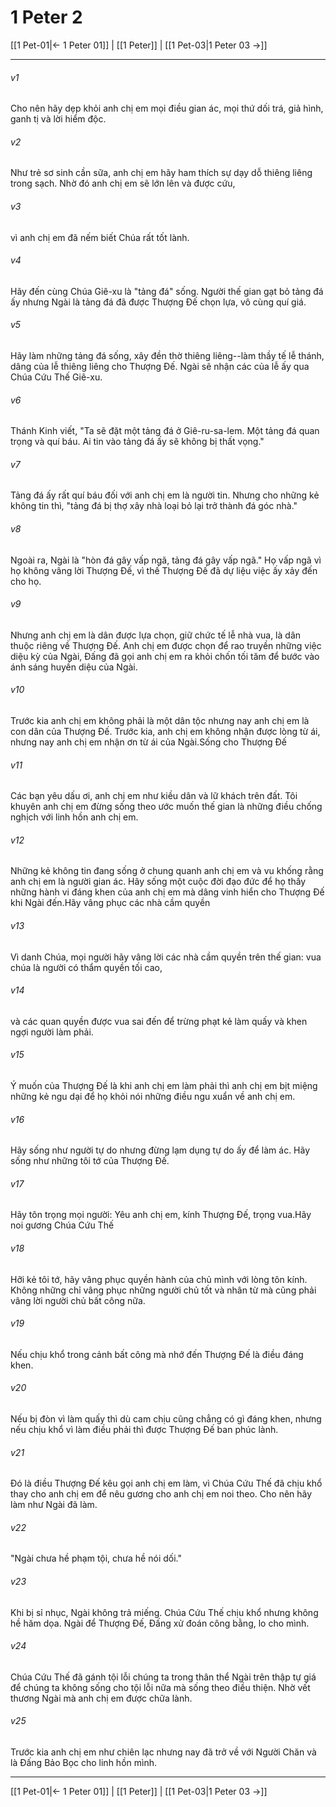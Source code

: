 # 1 Peter 2

[[1 Pet-01|← 1 Peter 01]] | [[1 Peter]] | [[1 Pet-03|1 Peter 03 →]]
***



###### v1 
Cho nên hãy dẹp khỏi anh chị em mọi điều gian ác, mọi thứ dối trá, giả hình, ganh tị và lời hiểm độc. 

###### v2 
Như trẻ sơ sinh cần sữa, anh chị em hãy ham thích sự dạy dỗ thiêng liêng trong sạch. Nhờ đó anh chị em sẽ lớn lên và được cứu, 

###### v3 
vì anh chị em đã nếm biết Chúa rất tốt lành. 

###### v4 
Hãy đến cùng Chúa Giê-xu là "tảng đá" sống. Người thế gian gạt bỏ tảng đá ấy nhưng Ngài là tảng đá đã được Thượng Đế chọn lựa, vô cùng quí giá. 

###### v5 
Hãy làm những tảng đá sống, xây đền thờ thiêng liêng--làm thầy tế lễ thánh, dâng của lễ thiêng liêng cho Thượng Đế. Ngài sẽ nhận các của lễ ấy qua Chúa Cứu Thế Giê-xu. 

###### v6 
Thánh Kinh viết, "Ta sẽ đặt một tảng đá ở Giê-ru-sa-lem. Một tảng đá quan trọng và quí báu. Ai tin vào tảng đá ấy sẽ không bị thất vọng." 

###### v7 
Tảng đá ấy rất quí báu đối với anh chị em là người tin. Nhưng cho những kẻ không tin thì, "tảng đá bị thợ xây nhà loại bỏ lại trở thành đá góc nhà." 

###### v8 
Ngoài ra, Ngài là "hòn đá gây vấp ngã, tảng đá gây vấp ngã." Họ vấp ngã vì họ không vâng lời Thượng Đế, vì thế Thượng Đế đã dự liệu việc ấy xảy đến cho họ. 

###### v9 
Nhưng anh chị em là dân được lựa chọn, giữ chức tế lễ nhà vua, là dân thuộc riêng về Thượng Đế. Anh chị em được chọn để rao truyền những việc diệu kỳ của Ngài, Đấng đã gọi anh chị em ra khỏi chốn tối tăm để bước vào ánh sáng huyền diệu của Ngài. 

###### v10 
Trước kia anh chị em không phải là một dân tộc nhưng nay anh chị em là con dân của Thượng Đế. Trước kia, anh chị em không nhận được lòng từ ái, nhưng nay anh chị em nhận ơn từ ái của Ngài.Sống cho Thượng Đế 

###### v11 
Các bạn yêu dấu ơi, anh chị em như kiều dân và lữ khách trên đất. Tôi khuyên anh chị em đừng sống theo ước muốn thế gian là những điều chống nghịch với linh hồn anh chị em. 

###### v12 
Những kẻ không tin đang sống ở chung quanh anh chị em và vu khống rằng anh chị em là người gian ác. Hãy sống một cuộc đời đạo đức để họ thấy những hành vi đáng khen của anh chị em mà dâng vinh hiển cho Thượng Đế khi Ngài đến.Hãy vâng phục các nhà cầm quyền 

###### v13 
Vì danh Chúa, mọi người hãy vâng lời các nhà cầm quyền trên thế gian: vua chúa là người có thẩm quyền tối cao, 

###### v14 
và các quan quyền được vua sai đến để trừng phạt kẻ làm quấy và khen ngợi người làm phải. 

###### v15 
Ý muốn của Thượng Đế là khi anh chị em làm phải thì anh chị em bịt miệng những kẻ ngu dại để họ khỏi nói những điều ngu xuẩn về anh chị em. 

###### v16 
Hãy sống như người tự do nhưng đừng lạm dụng tự do ấy để làm ác. Hãy sống như những tôi tớ của Thượng Đế. 

###### v17 
Hãy tôn trọng mọi người: Yêu anh chị em, kính Thượng Đế, trọng vua.Hãy noi gương Chúa Cứu Thế 

###### v18 
Hỡi kẻ tôi tớ, hãy vâng phục quyền hành của chủ mình với lòng tôn kính. Không những chỉ vâng phục những người chủ tốt và nhân từ mà cũng phải vâng lời người chủ bất công nữa. 

###### v19 
Nếu chịu khổ trong cảnh bất công mà nhớ đến Thượng Đế là điều đáng khen. 

###### v20 
Nếu bị đòn vì làm quấy thì dù cam chịu cũng chẳng có gì đáng khen, nhưng nếu chịu khổ vì làm điều phải thì được Thượng Đế ban phúc lành. 

###### v21 
Đó là điều Thượng Đế kêu gọi anh chị em làm, vì Chúa Cứu Thế đã chịu khổ thay cho anh chị em để nêu gương cho anh chị em noi theo. Cho nên hãy làm như Ngài đã làm. 

###### v22 
"Ngài chưa hề phạm tội, chưa hề nói dối." 

###### v23 
Khi bị sỉ nhục, Ngài không trả miếng. Chúa Cứu Thế chịu khổ nhưng không hề hăm dọa. Ngài để Thượng Đế, Đấng xử đoán công bằng, lo cho mình. 

###### v24 
Chúa Cứu Thế đã gánh tội lỗi chúng ta trong thân thể Ngài trên thập tự giá để chúng ta không sống cho tội lỗi nữa mà sống theo điều thiện. Nhờ vết thương Ngài mà anh chị em được chữa lành. 

###### v25 
Trước kia anh chị em như chiên lạc nhưng nay đã trở về với Người Chăn và là Đấng Bảo Bọc cho linh hồn mình.

***
[[1 Pet-01|← 1 Peter 01]] | [[1 Peter]] | [[1 Pet-03|1 Peter 03 →]]
